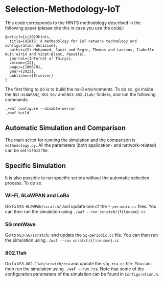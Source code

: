 # Selection-Methodology-IoT
This code corresponds to the HINTS methodology described in the following paper (please cite this in case you use the code):

```
@article{si2023hints,
  title={HINTS: A methodology for IoT network technology and configuration decision},
  author={Si-Mohammed, Samir and Begin, Thomas and Lassous, Isabelle Gu{\'e}rin and Vicat-Blanc, Pascale},
  journal={Internet of Things},
  volume={22},
  pages={100678},
  year={2023},
  publisher={Elsevier}
}
```

The first thing to do is to build the ns-3 environments. To do so, go inside the `NS3-6LOWPAN/`, `NS3-5G/` and `NS3-802.11ah/` folders, and run the following commands:
```
./waf configure --disable-werror
./waf build
```
## Automatic Simulation and Comparison
The main script for running the simulation and the comparison is `methodology.py`. All the parameters (both application- and network-related) can be set in that file.
## Specific Simulation
It is also possible to run specific scripts without the automatic selection process. To do so:
### Wi-Fi, 6LoWPAN and LoRa
Go to `NS3-6LOWPAN/scratch/` and update one of the `*-periodic.cc` files. You can then run the simulation using `./waf --run scratch/{filename}.cc`  
### 5G mmWave
Go to `NS3-5G/scratch/` and update the `5g-periodic.cc` file. You can then run the simulation using `./waf --run scratch/{filename}.cc`
### 802.11ah
Go to `NS3-802.11ah/scratch/rca` and update the `s1g-rca.cc` file. You can then run the simulation using `./waf --run rca`. Note that some of the configuration parameters of the simulation can be found in `Configuration.h`.

